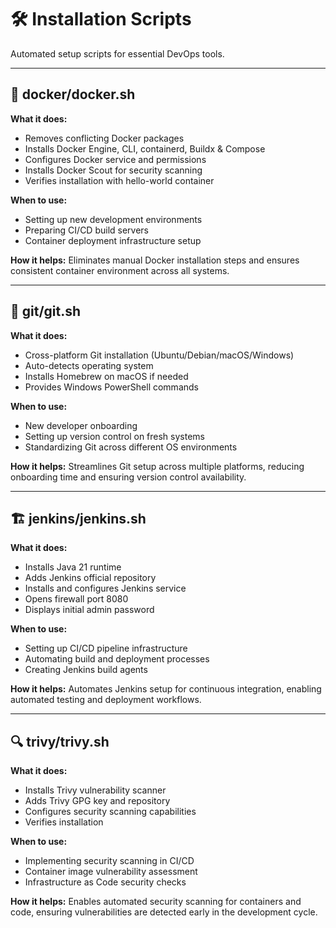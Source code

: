 # 🛠️ Installation Scripts

Automated setup scripts for essential DevOps tools.

---

## 🐳 docker/docker.sh

**What it does:**
- Removes conflicting Docker packages
- Installs Docker Engine, CLI, containerd, Buildx & Compose
- Configures Docker service and permissions
- Installs Docker Scout for security scanning
- Verifies installation with hello-world container

**When to use:**
- Setting up new development environments
- Preparing CI/CD build servers
- Container deployment infrastructure setup

**How it helps:**
Eliminates manual Docker installation steps and ensures consistent container environment across all systems.

---

## 📝 git/git.sh

**What it does:**
- Cross-platform Git installation (Ubuntu/Debian/macOS/Windows)
- Auto-detects operating system
- Installs Homebrew on macOS if needed
- Provides Windows PowerShell commands

**When to use:**
- New developer onboarding
- Setting up version control on fresh systems
- Standardizing Git across different OS environments

**How it helps:**
Streamlines Git setup across multiple platforms, reducing onboarding time and ensuring version control availability.

---

## 🏗️ jenkins/jenkins.sh

**What it does:**
- Installs Java 21 runtime
- Adds Jenkins official repository
- Installs and configures Jenkins service
- Opens firewall port 8080
- Displays initial admin password

**When to use:**
- Setting up CI/CD pipeline infrastructure
- Automating build and deployment processes
- Creating Jenkins build agents

**How it helps:**
Automates Jenkins setup for continuous integration, enabling automated testing and deployment workflows.

---

## 🔍 trivy/trivy.sh

**What it does:**
- Installs Trivy vulnerability scanner
- Adds Trivy GPG key and repository
- Configures security scanning capabilities
- Verifies installation

**When to use:**
- Implementing security scanning in CI/CD
- Container image vulnerability assessment
- Infrastructure as Code security checks

**How it helps:**
Enables automated security scanning for containers and code, ensuring vulnerabilities are detected early in the development cycle.
